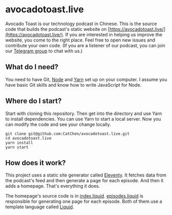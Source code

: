 # avocadotoast.live

Avocado Toast is our technology podcast in Chinese. This is the source code that builds the podcast's static website on [https://avocadotoast.live/](https://avocadotoast.live/). If you are interested in helping us improve the website, you come to the right place. Feel free to open new issues and contribute your own code. (If you are a listener of our podcast, you can join our [Telegram group](https://t.me/avocadotoastlisteners) to chat with us.)

## What do I need?

You need to have Git, [Node](https://nodejs.org/en/download/) and [Yarn](https://classic.yarnpkg.com/en/docs/install/) set up on your computer. I assume you have basic Git skills and know how to write JavaScript for Node.

## Where do I start?

Start with cloning this repository. Then get into the directory and use Yarn to install dependencies. You can use Yarn to start a local server. Now you can modify the code and see your change locally.

```
git clone git@github.com:CatChen/avocadotoast.live.git
cd avocadotoast.live
yarn install
yarn start
```

## How does it work?

This project uses a static site generator called [Eleventy](https://www.11ty.dev/). It fetches data from the podcast's feed and then generate a page for each episode. And then it adds a homepage. That's everything it does.

The homepage's source code is in [index.liquid](https://github.com/CatChen/avocadotoast.live/blob/master/index.liquid). [episodes.liquid](https://github.com/CatChen/avocadotoast.live/blob/master/episodes.liquid) is responsible for generating one page for each episode. Both of them use a template language called [Liquid](https://shopify.github.io/liquid/).
